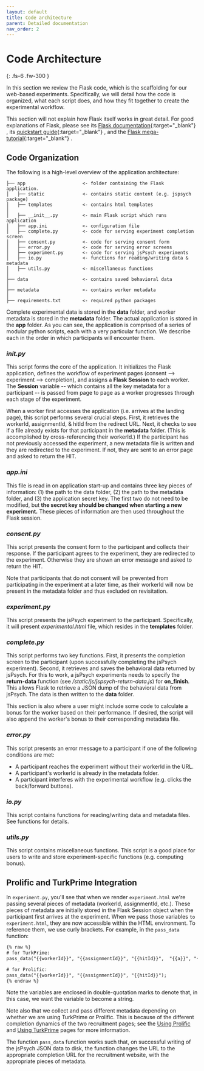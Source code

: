 ```yaml
---
layout: default
title: Code architecture
parent: Detailed documentation
nav_order: 2
---
```


# Code Architecture

{: .fs-6 .fw-300 }

In this section we review the Flask code, which is the scaffolding for our web-based experiments. Specifically, we will detail how the code is organized, what each script does, and how they fit together to create the experimental workflow.

This section will not explain how Flask itself works in great detail. For good explanations of Flask, please see its [Flask documentation](https://flask.palletsprojects.com/en/1.1.x/){:target="_blank"} , its [quickstart guide](https://flask.palletsprojects.com/en/1.1.x/quickstart/#quickstart){:target="_blank"} , and the [Flask mega-tutorial](https://blog.miguelgrinberg.com/post/the-flask-mega-tutorial-part-xvii-deployment-on-linux){:target="_blank"} .

## Code Organization

The following is a high-level overview of the application architecture:

    ├── app                     <- folder containing the Flask application.
    │   ├── static              <- contains static content (e.g. jspsych package)
    │   ├── templates           <- contains html templates
    │
    │   ├── __init__.py         <- main Flask script which runs application
    │   ├── app.ini             <- configuration file
    │   ├── complete.py         <- code for serving experiment completion screen
    │   ├── consent.py          <- code for serving consent form
    │   ├── error.py            <- code for serving error screens
    │   ├── experiment.py       <- code for serving jsPsych experiments
    │   ├── io.py               <- functions for reading/writing data & metadata
    │   ├── utils.py            <- miscellaneous functions
    │
    ├── data                    <- contains saved behavioral data
    │
    ├── metadata                <- contains worker metadata
    │
    ├── requirements.txt        <- required python packages

Complete experimental data is stored in the **data** folder, and worker metadata is stored in the **metadata** folder. The actual application is stored in the **app** folder. As you can see, the application is comprised of a series of modular python scripts, each with a very particular function. We describe each in the order in which participants will encounter them.

### ___init__.py_

This script forms the core of the application. It initializes the Flask application, defines the workflow of experiment pages (consent --> experiment --> completion), and assigns a **Flask Session** to each worker. The **Session** variable -- which contains all the key metadata for a participant -- is passed from page to page as a worker progresses through each stage of the experiment.

When a worker first accesses the application (i.e. arrives at the landing page), this script performs several crucial steps. First, it retrieves the workerId, assignmentId, & hitId from the redirect URL. Next, it checks to see if a file already exists for that participant in the **metadata** folder. (This is accomplished by cross-referencing their workerId.) If the participant has not previously accessed the experiment, a new metadata file is written and they are redirected to the experiment. If not, they are sent to an error page and asked to return the HIT.

### _app.ini_

This file is read in on application start-up and contains three key pieces of information: (1) the path to the data folder, (2) the path to the metadata folder, and (3) the application secret key. The first two do not need to be modified, but **the secret key should be changed when starting a new experiment.** These pieces of information are then used throughout the Flask session.

### _consent.py_

This script presents the consent form to the participant and collects their response. If the participant agrees to the experiment, they are redirected to the experiment. Otherwise they are shown an error message and asked to return the HIT.

Note that participants that do not consent will be prevented from participating in the experiment at a later time, as their workerId will now be present in the metadata folder and thus excluded on revisitation.

### _experiment.py_

This script presents the jsPsych experiment to the participant. Specifically, it will present _experimental.html_ file, which resides in the **templates** folder.

### _complete.py_

This script performs two key functions. First, it presents the completion screen to the participant (upon successfully completing the jsPsych experiment). Second, it retrieves and saves the behavioral data returned by jsPsych. For this to work, a jsPsych experiments needs to specify the **return-data** function (see _/static/js/jspsych-return-data.js_) for **on_finish**. This allows Flask to retrieve a JSON dump of the behavioral data from jsPsych.  The data is then written to the **data** folder.

This section is also where a user might include some code to calculate a bonus for the worker based on their performance. If desired, the script will also append the worker's bonus to their corresponding metadata file.

### _error.py_

This script presents an error message to a participant if one of the following conditions are met:

* A participant reaches the experiment without their workerId in the URL.
* A participant's workerId is already in the metadata folder.
* A participant interferes with the experimental workflow (e.g. clicks the back/forward buttons).

### _io.py_

This script contains functions for reading/writing data and metadata files. See functions for details.

### _utils.py_

This script contains miscellaneous functions. This script is a good place for users to write and store experiment-specific functions (e.g. computing bonus).

## Prolific and TurkPrime Integration

In `experiment.py`, you'll see that when we render `experiment.html` we're passing several pieces of metadata (workerId, assignmentId, etc.). These pieces of metadata are initially stored in the Flask Session object when the participant first arrives at the experiment. When we pass those variables `to experiment.html`, they are now accessible within the HTML environment. To reference them, we use curly brackets. For example, in the `pass_data` function:

```html
{% raw %}
# for TurkPrime:
pass_data("{{workerId}}", "{{assignmentId}}", "{{hitId}}",  "{{a}}", "{{tp_a}}", "{{b}}", "{{tp_b}}", "{{c}}", "{{tp_c}}");

# for Prolific:
pass_data("{{workerId}}", "{{assignmentId}}", "{{hitId}}");
{% endraw %}
```

Note the variables are enclosed in double-quotation marks to denote that, in this case, we want the variable to become a string.

Note also that we collect and pass different metadata depending on whether we are using TurkPrime or Prolific. This is because of the different completion dynamics of the two recruitment pages; see the [Using Prolific](../turkprime) and [Using TurkPrime](../turkprime) pages for more information.

The function `pass_data` function works such that, on successful writing of the jsPsych JSON data to disk, the function changes the URL to the appropriate completion URL for the recruitment website, with the appropriate pieces of metadata.
